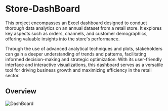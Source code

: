 # Store-DashBoard

This project encompasses an Excel dashboard designed to conduct thorough data analytics on an annual dataset from a retail store. It explores key aspects such as orders, channels, and customer demographics, offering valuable insights into the store's performance. 

Through the use of advanced analytical techniques and plots, stakeholders can gain a deeper understanding of trends and patterns, facilitating informed decision-making and strategic optimization. With its user-friendly interface and interactive visualizations, this dashboard serves as a versatile tool for driving business growth and maximizing efficiency in the retail sector.

## Overview
![DashBoard](https://github.com/SurajPratap10/Store-DashBoard/assets/92919173/01af4d6a-887a-4140-8d91-e2a1aece112f)

